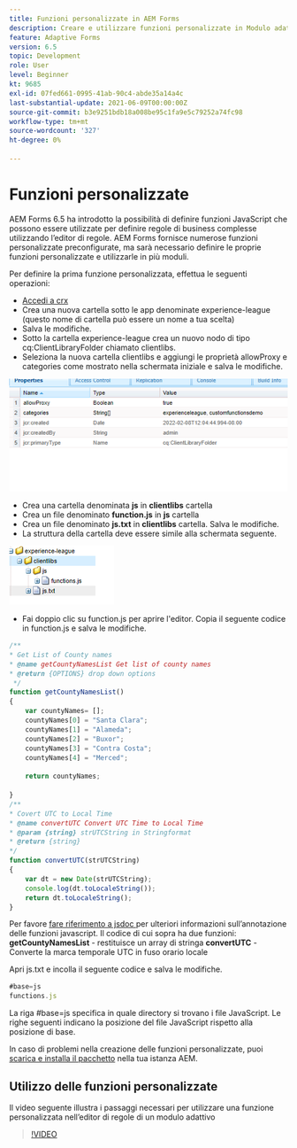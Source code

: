 ```yaml
---
title: Funzioni personalizzate in AEM Forms
description: Creare e utilizzare funzioni personalizzate in Modulo adattivo
feature: Adaptive Forms
version: 6.5
topic: Development
role: User
level: Beginner
kt: 9685
exl-id: 07fed661-0995-41ab-90c4-abde35a14a4c
last-substantial-update: 2021-06-09T00:00:00Z
source-git-commit: b3e9251bdb18a008be95c1fa9e5c79252a74fc98
workflow-type: tm+mt
source-wordcount: '327'
ht-degree: 0%

---
```


# Funzioni personalizzate

AEM Forms 6.5 ha introdotto la possibilità di definire funzioni JavaScript che possono essere utilizzate per definire regole di business complesse utilizzando l’editor di regole.
AEM Forms fornisce numerose funzioni personalizzate preconfigurate, ma sarà necessario definire le proprie funzioni personalizzate e utilizzarle in più moduli.

Per definire la prima funzione personalizzata, effettua le seguenti operazioni:
* [Accedi a crx](http://localhost:4502/crx/de/index.jsp#/apps/experience-league/clientlibs)
* Crea una nuova cartella sotto le app denominate experience-league (questo nome di cartella può essere un nome a tua scelta)
* Salva le modifiche.
* Sotto la cartella experience-league crea un nuovo nodo di tipo cq:ClientLibraryFolder chiamato clientlibs.
* Seleziona la nuova cartella clientlibs e aggiungi le proprietà allowProxy e categories come mostrato nella schermata iniziale e salva le modifiche.

![client-lib](assets/custom-functions.png)
* Crea una cartella denominata **js** in **clientlibs** cartella
* Crea un file denominato **function.js** in **js** cartella
* Crea un file denominato **js.txt** in **clientlibs** cartella. Salva le modifiche.
* La struttura della cartella deve essere simile alla schermata seguente.

![Editor regola](assets/folder-structure.png)

* Fai doppio clic su function.js per aprire l&#39;editor.
Copia il seguente codice in function.js e salva le modifiche.

```javascript
/**
* Get List of County names
* @name getCountyNamesList Get list of county names
* @return {OPTIONS} drop down options 
 */
function getCountyNamesList()
{
    var countyNames= [];
    countyNames[0] = "Santa Clara";
    countyNames[1] = "Alameda";
    countyNames[2] = "Buxor";
    countyNames[3] = "Contra Costa";
    countyNames[4] = "Merced";

    return countyNames;

}
/**
* Covert UTC to Local Time
* @name convertUTC Convert UTC Time to Local Time
* @param {string} strUTCString in Stringformat
* @return {string}
*/
function convertUTC(strUTCString)
{
    var dt = new Date(strUTCString);
    console.log(dt.toLocaleString());
    return dt.toLocaleString();
}
```

Per favore [fare riferimento a jsdoc ](https://jsdoc.app/index.html)per ulteriori informazioni sull’annotazione delle funzioni javascript.
Il codice di cui sopra ha due funzioni:
**getCountyNamesList** - restituisce un array di stringa
**convertUTC** - Converte la marca temporale UTC in fuso orario locale

Apri js.txt e incolla il seguente codice e salva le modifiche.

```javascript
#base=js
functions.js
```

La riga #base=js specifica in quale directory si trovano i file JavaScript.
Le righe seguenti indicano la posizione del file JavaScript rispetto alla posizione di base.

In caso di problemi nella creazione delle funzioni personalizzate, puoi [scarica e installa il pacchetto](assets/custom-functions.zip) nella tua istanza AEM.

## Utilizzo delle funzioni personalizzate

Il video seguente illustra i passaggi necessari per utilizzare una funzione personalizzata nell’editor di regole di un modulo adattivo
>[!VIDEO](https://video.tv.adobe.com/v/340305?quality=12&learn=on)
